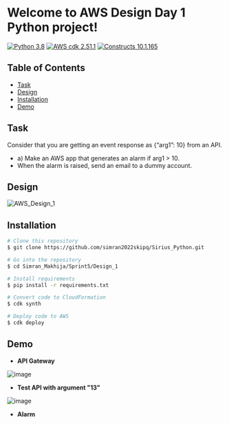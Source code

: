 # Welcome to AWS Design Day 1 Python project!


[![Python 3.8](https://img.shields.io/badge/python-3.8-blue.svg)](https://www.python.org/downloads/release/python-3810/)
[![AWS cdk 2.51.1](https://img.shields.io/badge/aws_cdk_lib-2.51.1-yellow.svg)](https://pypi.org/project/aws-cdk-lib/2.51.1/)
[![Constructs 10.1.165](https://img.shields.io/badge/constructs-10.1.165-red.svg)](https://pypi.org/project/constructs/10.1.165/)



## Table of Contents

- [Task](#task)
- [Design](#design)
- [Installation](#installation)
- [Demo](#demo)


## Task

Consider that you are getting an event response as {“arg1”: 10} from an API.
* a) Make an AWS app that generates an alarm if arg1 > 10.
* When the alarm is raised, send an email to a dummy account.


## Design


![AWS_Design_1](https://user-images.githubusercontent.com/113733173/206018568-5fa8b545-2bb5-4606-90c3-5b5a6bc5b351.png)


## Installation

```bash
# Clone this repository
$ git clone https://github.com/simran2022skipq/Sirius_Python.git

# Go into the repository
$ cd Simran_Makhija/Sprint5/Design_1

# Install requirements
$ pip install -r requirements.txt

# Convert code to CloudFormation
$ cdk synth

# Deploy code to AWS
$ cdk deploy
```

## Demo

- <b> API Gateway </b>

![image](https://user-images.githubusercontent.com/113733173/206019307-1496101c-e20d-41d4-b558-a39ba8ffbe9b.png)


- <b> Test API with argument "13" </b>

![image](https://user-images.githubusercontent.com/113733173/206019626-4881b0d0-1912-471d-93c7-486c6d6c1575.png)


- <b> Alarm </b>
